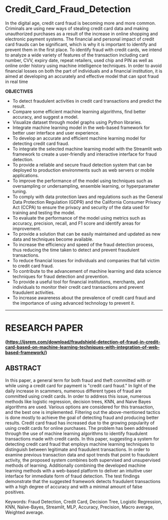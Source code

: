 # Credit_Card_Fraud_Detection
In the digital age, credit card fraud is becoming more and more common. Criminals are using new ways of stealing credit card data and making unauthorized purchases as a result of the 
increase in online shopping and electronic payment systems. The financial and personal impact of credit card frauds can be significant, which is why it is important to identify and 
prevent them in the first place. To identify fraud with credit cards, we intend to analyze a wide variety of features of the transaction including card number, CVV, expiry date, repeat 
retailers, used chip and PIN as well as online order history using machine intelligence techniques. In order to avoid financial losses on both the part of individuals and a financial 
institution, it is aimed at developing an accurately and effective model that can spot fraud in real time

**OBJECTIVES**
- To detect fraudulent activities in credit card transactions and predict the result.
- Compare some efficient machine learning algorithms, find better accuracy, and suggest a model.
- Visualize dataset through model graphs using Python libraries.
- Integrate machine learning model in the web-based framework for better user interface and user experience.
- To develop an accurate and efficient machine learning model for detecting credit card fraud.
- To integrate the selected machine learning model with the Streamlit web framework to create a user-friendly and interactive interface for fraud detection.
- To provide a reliable and secure fraud detection system that can be deployed to production environments such as web servers or mobile applications.
- To improve the performance of the model using techniques such as oversampling or undersampling, ensemble learning, or hyperparameter tuning.
- To comply with data protection laws and regulations such as the General Data Protection Regulation (GDPR) and the California Consumer Privacy Act (CCPA) to ensure 
the privacy and security of the data used for training and testing the model.
- To evaluate the performance of the model using metrics such as accuracy, precision, recall, and F1 score and identify areas for improvement.
- To provide a solution that can be easily maintained and updated as new data and techniques become available.
- To increase the efficiency and speed of the fraud detection process, thus reducing the time taken to detect and prevent fraudulent transactions.
- To reduce financial losses for individuals and companies that fall victim to credit card fraud.
- To contribute to the advancement of machine learning and data science techniques for fraud detection and prevention.
- To provide a useful tool for financial institutions, merchants, and individuals to monitor their credit card transactions and prevent fraudulent activities.
- To increase awareness about the prevalence of credit card fraud and the importance of using advanced technology to prevent it.
---

# RESEARCH PAPER

**(https://ijsrem.com/download/fraudshield-detection-of-fraud-in-credit-card-based-on-machine-learning-techniques-with-integration-of-web-based-framework/)**

## ABSTRACT

In this paper, a general term for both fraud and theft committed with or while using a credit card for payment is "credit card fraud." In light of the daily increase in scammers, numerous different types of fraud are committed using credit cards. In order to address this issue, numerous methods like logistic regression, decision trees, KNN, and Naive Bayes algorithms are used. Various options are considered for this transaction, and the best one is implemented. Filtering out the above-mentioned tactics is done mostly to achieve the goal of detecting fraud and producing better results. Credit card fraud has increased due to the growing popularity of using credit cards for online purchases. The problem has been addressed through the use of machine learning algorithms to identify fraudulent transactions made with credit cards. In this paper, suggesting a system for detecting credit card fraud that employs machine learning techniques to distinguish between legitimate and fraudulent transactions. In order to examine previous transaction data and spot trends that point to fraudulent activity, the proposed system combines both supervised and unsupervised methods of learning. Additionally combining the developed machine learning methods with a web-based platform to deliver an intuitive user interface for immediate form of fraud detection. The test findings demonstrate that the suggested framework detects fraudulent transactions with a high degree of accuracy and with a minimal amount of false positives.

Keywords: Fraud Detection, Credit Card, Decision Tree, Logistic Regression, KNN, Naïve-Bayes, 
Streamlit, MLP, Accuracy, Precision, Macro average, Weighted average.



